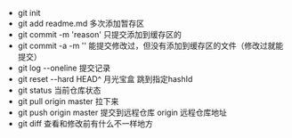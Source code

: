 - git init
- git add readme.md 多次添加暂存区
- git commit -m 'reason' 只提交添加到缓存区的
- git commit -a -m '' 能提交修改过，但没有添加到缓存区的文件（修改过就能提交）
- git log --oneline 提交记录
- git reset --hard HEAD^ 月光宝盒 跳到指定hashId
- git status 当前仓库状态
- git pull origin master 拉下来
- git push origin master 提交到远程仓库 origin 远程仓库地址
- git diff 查看和修改前有什么不一样地方
